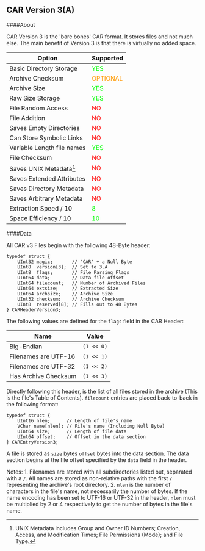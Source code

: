 CAR Version 3(A)
---------------------

####About

CAR Version 3 is the 'bare bones' CAR format. It stores files and not much else. The main benefit of Version 3 is that there is virtually no added space.

Option                     | Supported
-------------------------- | ---------
Basic Directory Storage    | <font color="#00FF00">YES</font>
Archive Checksum           | <font color="#FF9900">OPTIONAL</font>
Archive Size               | <font color="#00FF00">YES</font>
Raw Size Storage           | <font color="#00FF00">YES</font>
File Random Access         | <font color="#FF0000">NO</font>
File Addition              | <font color="#FF0000">NO</font>
Saves Empty Directories    | <font color="#FF0000">NO</font>
Can Store Symbolic Links   | <font color="#FF0000">NO</font>
Variable Length file names | <font color="#00FF00">YES</font>
File Checksum              | <font color="#FF0000">NO</font>
Saves UNIX Metadata[^1]    | <font color="#FF0000">NO</font>
Saves Extended Attributes  | <font color="#FF0000">NO</font>
Saves Directory Metadata   | <font color="#FF0000">NO</font>
Saves Arbitrary Metadata   | <font color="#FF0000">NO</font>
Extraction Speed / 10      | <font color="#00FF00">8</font>
Space Efficiency / 10	   | <font color="#00FF00">10</font>

####Data

All CAR v3 Files begin with the following 48-Byte header:
```
typedef struct {
	UInt32 magic;       // 'CAR' + a Null Byte
	UInt8  version[3];  // Set to 3.A
	UInt8  flags;       // File Parsing Flags
	UInt64 data;        // Data file offset
	UInt64 filecount;   // Number of Archived Files
	UInt64 extsize;     // Extracted Size
	UInt64 archsize;    // Archive Size
	UInt32 checksum;    // Archive Checksum
	UInt8  reserved[8]; // Fills out to 48 Bytes
} CARHeaderVersion3;
```

The following values are defined for the `flags` field in the CAR Header:

Name                 | Value
-------------------- | -----
Big-Endian           | `(1 << 0)`
Filenames are UTF-16 | `(1 << 1)`
Filenames are UTF-32 | `(1 << 2)`
Has Archive Checksum | `(1 << 3)`

Directly following this header, is the list of all files stored in the archive (This is the file's Table of Contents). `filecount` entries are placed back-to-back in the following format:
```
typedef struct {
	UInt16 nlen;      // Length of file's name
	VChar name[nlen]; // File's name (Including Null Byte)
	UInt64 size;      // Length of file data
	UInt64 offset;    // Offset in the data section
} CAREntryVersion3;
```

A file is stored as `size` bytes `offset` bytes into the data section. The data section begins at the file offset specified by the `data` field in the header.

Notes:
	1. Filenames are stored with all subdirectories listed out, separated with a `/`. All names are stored as non-relative paths with the first `/` representing the archive's root directory.
	2. `nlen` is the number of characters in the file's name, not necessarily the number of bytes. If the name encoding has been set to UTF-16 or UTF-32 in the header, `nlen` must be multiplied by 2 or 4 respectively to get the number of bytes in the file's name.

[^1]: UNIX Metadata includes Group and Owner ID Numbers; Creation, Access, and Modification Times; File Permissions (Mode); and File Type.
